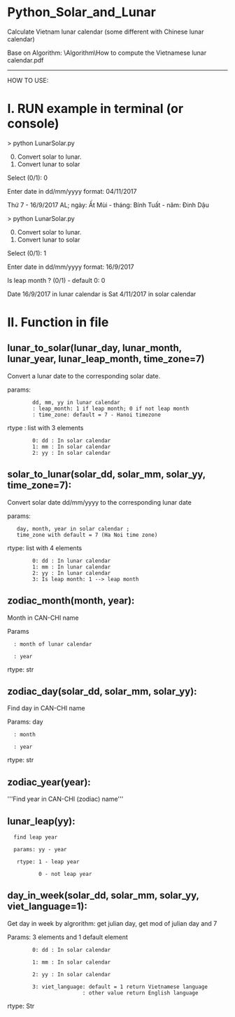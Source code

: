 # Python_Solar_and_Lunar
Calculate Vietnam lunar calendar (some different with Chinese lunar calendar)

Base on Algorithm: \Algorithm\How to compute the Vietnamese lunar calendar.pdf

----------------------------------
HOW TO USE:

# I. RUN example in terminal (or console)

&gt; python LunarSolar.py

0. Convert solar to lunar. 
1. Convert lunar to solar 

Select (0/1): 0

Enter date in dd/mm/yyyy format: 04/11/2017

Thứ 7 - 16/9/2017 AL; ngày: Ất Mùi - tháng: Bính Tuất - năm: Đinh Dậu

&gt; python LunarSolar.py

0. Convert solar to lunar. 
1. Convert lunar to solar 

Select (0/1): 1

Enter date in dd/mm/yyyy format: 16/9/2017

Is leap month ? (0/1) - default 0: 0

Date 16/9/2017 in lunar calendar is Sat 4/11/2017 in solar calendar

# II. Function in file

## lunar_to_solar(lunar_day, lunar_month, lunar_year, lunar_leap_month, time_zone=7)

Convert a lunar date to the corresponding solar date.

params: 

            dd, mm, yy in lunar calendar
            : leap_month: 1 if leap month; 0 if not leap month
            : time_zone: default = 7 - Hanoi timezone

rtype  : list with 3 elements
            
            0: dd : In solar calendar
            1: mm : In solar calendar
            2: yy : In solar calendar


## solar_to_lunar(solar_dd, solar_mm, solar_yy, time_zone=7):
   
Convert solar date dd/mm/yyyy to the corresponding lunar date

params: 

       day, month, year in solar calendar ;
       time_zone with default = 7 (Ha Noi time zone)

rtype: list with 4 elements
            
            0: dd : In lunar calendar
            1: mm : In lunar calendar
            2: yy : In lunar calendar
            3: Is leap month: 1 --> leap month



## zodiac_month(month, year):
  
Month in CAN-CHI name

Params
      
      : month of lunar calendar
      
      : year

rtype: str


## zodiac_day(solar_dd, solar_mm, solar_yy):
  
Find day in CAN-CHI name

Params: day
      
      : month
      
      : year

rtype: str


## zodiac_year(year):
  
  '''Find year in CAN-CHI (zodiac) name'''

## lunar_leap(yy):

      find leap year

      params: yy - year

       rtype: 1 - leap year

              0 - not leap year


## day_in_week(solar_dd, solar_mm, solar_yy, viet_language=1):
  
Get day in week by algrorithm: get julian day, get mod of julian day and 7

Params: 3 elements and 1 default element
            
            0: dd : In solar calendar
            
            1: mm : In solar calendar
            
            2: yy : In solar calendar
            
            3: viet_language: default = 1 return Vietnamese language
                            : other value return English language
rtype: Str


